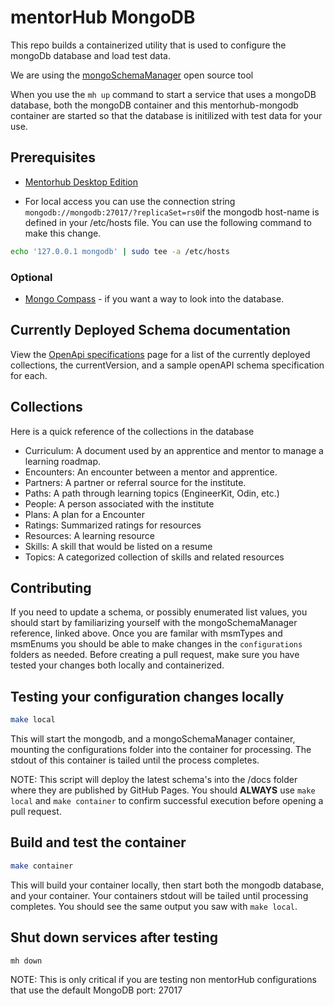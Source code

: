 # mentorHub MongoDB

This repo builds a containerized utility that is used to configure the mongoDb database and load test data. 

We are using the [mongoSchemaManager](https://github.com/agile-learning-institute/mongoSchemaManager/blob/main/docs/REFERENCE.md) open source tool

When you use the ``mh up`` command to start a service that uses a mongoDB database, both the mongoDB container and this mentorhub-mongodb container are started so that the database is initilized with test data for your use.

## Prerequisites
- [Mentorhub Desktop Edition](https://github.com/agile-learning-institute/mentorHub/blob/main/mentorHub-developer-edition/README.md)

- For local access you can use the connection string ``mongodb://mongodb:27017/?replicaSet=rs0``if the mongodb host-name is defined in your /etc/hosts file. You can use the following command to make this change. 
```sh
echo '127.0.0.1 mongodb' | sudo tee -a /etc/hosts
```
### Optional
- [Mongo Compass](https://www.mongodb.com/try/download/compass) - if you want a way to look into the database. 


## Currently Deployed Schema documentation
View the [OpenApi specifications](https://agile-learning-institute.github.io/mentorHub-mongodb/) page for a list of the currently deployed collections, the currentVersion, and a sample openAPI schema specification for each.

## Collections
Here is a quick reference of the collections in the database
- Curriculum: A document used by an apprentice and mentor to manage a learning roadmap.
- Encounters: An encounter between a mentor and apprentice. 
- Partners: A partner or referral source for the institute.
- Paths: A path through learning topics (EngineerKit, Odin, etc.)
- People: A person associated with the institute
- Plans: A plan for a Encounter
- Ratings: Summarized ratings for resources
- Resources: A learning resource
- Skills: A skill that would be listed on a resume
- Topics: A categorized collection of skills and related resources

## Contributing
If you need to update a schema, or possibly enumerated list values, you should start by familiarizing yourself with the mongoSchemaManager reference, linked above. Once you are familar with msmTypes and msmEnums you should be able to make changes in the ``configurations`` folders as needed.  Before creating a pull request, make sure you have tested your changes both locally and containerized. 

## Testing your configuration changes locally
```bash
make local
```
This will start the mongodb, and a mongoSchemaManager container, mounting the configurations folder into the container for processing. The stdout of this container is tailed until the process completes.

NOTE: This script will deploy the latest schema's into the /docs folder where they are published by GitHub Pages. You should **ALWAYS** use ``make local`` and ``make container`` to confirm successful execution before opening a pull request.

## Build and test the container 
```bash
make container
```
This will build your container locally, then start both the mongodb database, and your container. Your containers stdout will be tailed until processing completes. You should see the same output you saw with ``make local``. 

## Shut down services after testing
```bash
mh down
```
NOTE: This is only critical if you are testing non mentorHub configurations that use the default MongoDB port: 27017

